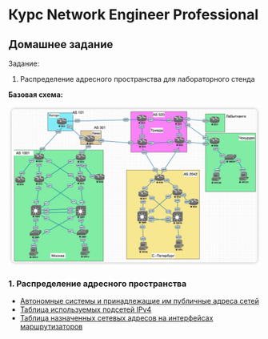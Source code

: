 # Курс Network Engineer Professional
## Домашнее задание

Задание: 

1.	Распределение адресного пространства для лабораторного стенда


**Базовая схема:**

![](pics/BaseScheme.jpg)

### 1. Распределение адресного пространства

-	[Автономные системы и принадлежащие им публичные адреса сетей](docs\addresses.md)
- 	[Таблица используемых подсетей IPv4](docs/subnets_ipv4.md) 
-  [Таблица назначенных сетевых адресов на интерфейсах маршрутизаторов](docs/address_allocation.md)